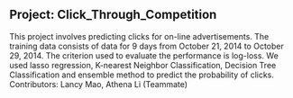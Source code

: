 ## Project: Click_Through_Competition
This project involves predicting clicks for on-line advertisements. The training data consists of data for 9 days from October 21, 2014 to October 29, 2014. The criterion used to evaluate the performance is log-loss. 
We used lasso regression, K-nearest Neighbor Classification, Decision Tree Classification and ensemble method to predict the probability of clicks. 
Contributors: Lancy Mao, Athena Li (Teammate)
